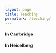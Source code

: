 ```yaml
---
layout: page
title: Teaching
permalink: /teaching/
---
```




#### In Cambridge


#### In Heidelberg




